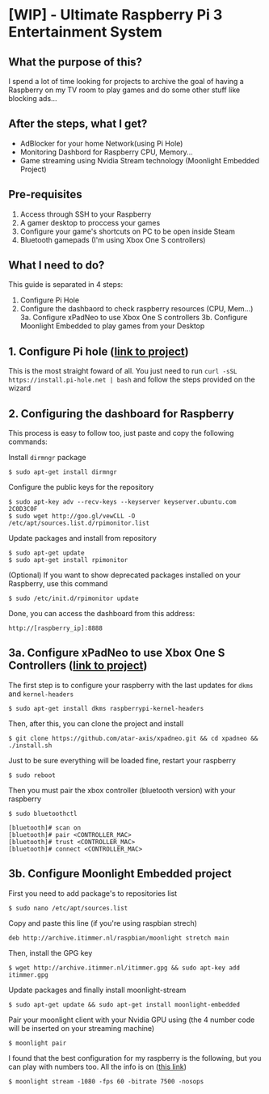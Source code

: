 # [WIP] - Ultimate Raspberry Pi 3 Entertainment System

## What the purpose of this?

I spend a lot of time looking for projects to archive the goal of having a Raspberry on my TV room to play games and do some other stuff like blocking ads...

## After the steps, what I get?

- AdBlocker for your home Network(using Pi Hole)
- Monitoring Dashbord for Raspberry CPU, Memory...
- Game streaming using Nvidia Stream technology (Moonlight Embedded Project)

## Pre-requisites

1. Access through SSH to your Raspberry
2. A gamer desktop to proccess your games
3. Configure your game's shortcuts on PC to be open inside Steam
4. Bluetooth gamepads (I'm using Xbox One S controllers)

## What I need to do?

This guide is separated in 4 steps:

1. Configure Pi Hole
2. Configure the dashbaord to check raspberry resources (CPU, Mem...)
3a. Configure xPadNeo to use Xbox One S controllers
3b. Configure Moonlight Embedded to play games from your Desktop

## 1. Configure Pi hole ([link to project](https://pi-hole.net/))

This is the most straight foward of all.
You just need to run `curl -sSL https://install.pi-hole.net | bash` and follow the steps provided on the wizard

## 2. Configuring the dashboard for Raspberry

This process is easy to follow too, just paste and copy the following commands:

Install `dirmngr` package

```
$ sudo apt-get install dirmngr
```

Configure the public keys for the repository

```
$ sudo apt-key adv --recv-keys --keyserver keyserver.ubuntu.com 2C0D3C0F
$ sudo wget http://goo.gl/vewCLL -O /etc/apt/sources.list.d/rpimonitor.list
```

Update packages and install from repository

```
$ sudo apt-get update
$ sudo apt-get install rpimonitor
```

(Optional) If you want to show deprecated packages installed on your Raspberry, use this command

```
$ sudo /etc/init.d/rpimonitor update
```

Done, you can access the dashboard from this address:

```
http://[raspberry_ip]:8888
```

## 3a. Configure xPadNeo to use Xbox One S Controllers  ([link to project](https://github.com/atar-axis/xpadneo))

The first step is to configure your raspberry with the last updates for `dkms` and `kernel-headers`

```
$ sudo apt-get install dkms raspberrypi-kernel-headers
```

Then, after this, you can clone the project and install

```
$ git clone https://github.com/atar-axis/xpadneo.git && cd xpadneo && ./install.sh
```

Just to be sure everything will be loaded fine, restart your raspberry

```
$ sudo reboot
```

Then you must pair the xbox controller (bluetooth version) with your raspberry

```
$ sudo bluetoothctl

[bluetooth]# scan on
[bluetooth]# pair <CONTROLLER_MAC>
[bluetooth]# trust <CONTROLLER_MAC>
[bluetooth]# connect <CONTROLLER_MAC>
```
## 3b. Configure Moonlight Embedded project

First you need to add package's to repositories list

```
$ sudo nano /etc/apt/sources.list
```

Copy and paste this line (if you're using raspbian strech)

``` 
deb http://archive.itimmer.nl/raspbian/moonlight stretch main
```

Then, install the GPG key
```
$ wget http://archive.itimmer.nl/itimmer.gpg && sudo apt-key add itimmer.gpg
```

Update packages and finally install moonlight-stream

```
$ sudo apt-get update && sudo apt-get install moonlight-embedded
```

Pair your moonlight client with your Nvidia GPU using (the 4 number code will be inserted on your streaming machine)

```
$ moonlight pair
```

I found that the best configuration for my raspberry is the following, but you can play with numbers too.
All the info is on ([this link](https://github.com/irtimmer/moonlight-embedded/wiki/Usage))
```
$ moonlight stream -1080 -fps 60 -bitrate 7500 -nosops
```
